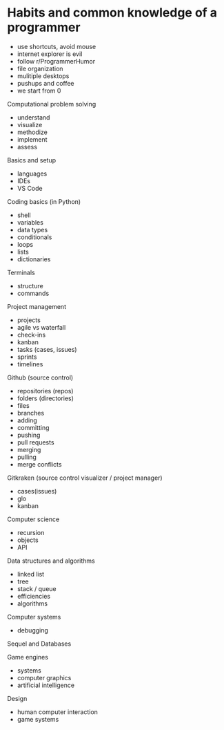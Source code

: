 # Habits and common knowledge of a programmer

- use shortcuts, avoid mouse
- internet explorer is evil
- follow r/ProgrammerHumor
- file organization
- mulitiple desktops
- pushups and coffee
- we start from 0

Computational problem solving
- understand
- visualize
- methodize
- implement
- assess

Basics and setup
- languages
- IDEs
- VS Code

Coding basics (in Python)
- shell
- variables
- data types
- conditionals
- loops
- lists
- dictionaries

Terminals
- structure
- commands

Project management
- projects
- agile vs waterfall
- check-ins
- kanban
- tasks (cases, issues)
- sprints
- timelines

Github (source control)
- repositories (repos)
- folders (directories)
- files
- branches
- adding
- committing
- pushing
- pull requests
- merging
- pulling
- merge conflicts

Gitkraken (source control visualizer / project manager)
- cases(issues)
- glo
- kanban

Computer science
- recursion
- objects
- API

Data structures and algorithms
- linked list
- tree
- stack / queue
- efficiencies
- algorithms

Computer systems
- debugging

Sequel and Databases

Game engines
- systems
- computer graphics
- artificial intelligence

Design
- human computer interaction
- game systems
